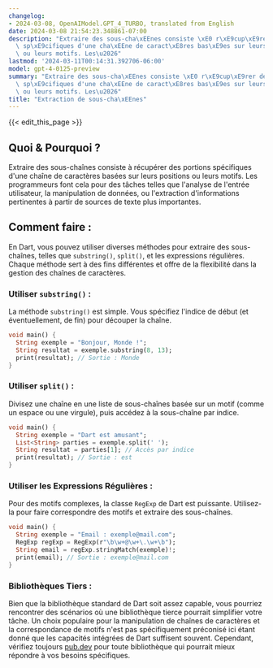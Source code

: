 ```yaml
---
changelog:
- 2024-03-08, OpenAIModel.GPT_4_TURBO, translated from English
date: 2024-03-08 21:54:23.348861-07:00
description: "Extraire des sous-cha\xEEnes consiste \xE0 r\xE9cup\xE9rer des portions\
  \ sp\xE9cifiques d'une cha\xEEne de caract\xE8res bas\xE9es sur leurs positions\
  \ ou leurs motifs. Les\u2026"
lastmod: '2024-03-11T00:14:31.392706-06:00'
model: gpt-4-0125-preview
summary: "Extraire des sous-cha\xEEnes consiste \xE0 r\xE9cup\xE9rer des portions\
  \ sp\xE9cifiques d'une cha\xEEne de caract\xE8res bas\xE9es sur leurs positions\
  \ ou leurs motifs. Les\u2026"
title: "Extraction de sous-cha\xEEnes"
---
```


{{< edit_this_page >}}

## Quoi & Pourquoi ?
Extraire des sous-chaînes consiste à récupérer des portions spécifiques d'une chaîne de caractères basées sur leurs positions ou leurs motifs. Les programmeurs font cela pour des tâches telles que l'analyse de l'entrée utilisateur, la manipulation de données, ou l'extraction d'informations pertinentes à partir de sources de texte plus importantes.

## Comment faire :
En Dart, vous pouvez utiliser diverses méthodes pour extraire des sous-chaînes, telles que `substring()`, `split()`, et les expressions régulières. Chaque méthode sert à des fins différentes et offre de la flexibilité dans la gestion des chaînes de caractères.

### Utiliser `substring()` :
La méthode `substring()` est simple. Vous spécifiez l'indice de début (et éventuellement, de fin) pour découper la chaîne.

```dart
void main() {
  String exemple = "Bonjour, Monde !";
  String resultat = exemple.substring(8, 13);
  print(resultat); // Sortie : Monde
}
```

### Utiliser `split()` :
Divisez une chaîne en une liste de sous-chaînes basée sur un motif (comme un espace ou une virgule), puis accédez à la sous-chaîne par indice.

```dart
void main() {
  String exemple = "Dart est amusant";
  List<String> parties = exemple.split(' ');
  String resultat = parties[1]; // Accès par indice
  print(resultat); // Sortie : est
}
```

### Utiliser les Expressions Régulières :
Pour des motifs complexes, la classe `RegExp` de Dart est puissante. Utilisez-la pour faire correspondre des motifs et extraire des sous-chaînes.

```dart
void main() {
  String exemple = "Email : exemple@mail.com";
  RegExp regExp = RegExp(r"\b\w+@\w+\.\w+\b");
  String email = regExp.stringMatch(exemple)!;
  print(email); // Sortie : exemple@mail.com
}
```

### Bibliothèques Tiers :
Bien que la bibliothèque standard de Dart soit assez capable, vous pourriez rencontrer des scénarios où une bibliothèque tierce pourrait simplifier votre tâche. Un choix populaire pour la manipulation de chaînes de caractères et la correspondance de motifs n'est pas spécifiquement préconisé ici étant donné que les capacités intégrées de Dart suffisent souvent. Cependant, vérifiez toujours [pub.dev](https://pub.dev) pour toute bibliothèque qui pourrait mieux répondre à vos besoins spécifiques.
